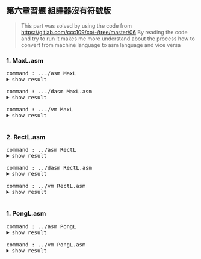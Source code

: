 ## 第六章習題 組譯器沒有符號版

> This part was solved by using the code from https://gitlab.com/ccc109/co/-/tree/master/06
> By reading the code and try to run it makes me more understand about the process how to convert from machine language to asm language and vice versa

### 1. MaxL.asm
<pre>
command : .../asm MaxL
<details><summary>show result</summary>
<p>
============= PASS1 ================
00:@0
01:D=M
02:@1
03:D=D-M
04:@10
05:D;JGT
06:@1
07:D=M
08:@12
09:0;JMP
10:@0
11:D=M
12:@2
13:M=D
14:@14
15:0;JMP
============= PASS2 ================
00: @0                   0000000000000000 0000
01: D=M                  1111110000010000 fc10
02: @1                   0000000000000001 0001
03: D=D-M                1111010011010000 f4d0
04: @10                  0000000000001010 000a
05: D;JGT                1110001100000001 e301
06: @1                   0000000000000001 0001
07: D=M                  1111110000010000 fc10
08: @12                  0000000000001100 000c
09: 0;JMP                1110101010000111 ea87
0A: @0                   0000000000000000 0000
0B: D=M                  1111110000010000 fc10
0C: @2                   0000000000000010 0002
0D: M=D                  1110001100001000 e308
0E: @14                  0000000000001110 000e
0F: 0;JMP                1110101010000111 ea87
</p>
</details>
command : .../dasm MaxL.asm
<details><summary>show result</summary>
<p>
@12079
@21536
@26984
@8307
@26982
@25964
@26912
@8307
@24944
@29810
@28448
@8294
@30583
@11895
@24942
@25710
@29746
@29797
@26994
@11891
@29295
@3431
@12042
@8239
@28257
@8292
@26740
@8293
@28514
@27503
@8736
@26708
@8293
@27717
@28005
@28261
@29556
@28448
@8294
@28483
@28781
@29813
@28265
@8295
@31059
@29811
@28005
@8819
@2573
@12079
@25120
@8313
@26958
@24947
@8302
@28257
@8292
@25427
@28520
@27491
@28261
@8236
@18765
@8276
@29264
@29541
@11891
@2573
@12079
@17952
@27753
@8293
@24942
@25965
@8250
@29296
@27247
@25445
@29556
@12335
@12086
@24941
@12152
@24909
@19576
@24878
@28019
@2573
@2573
@12079
@21280
@28025
@28514
@11628
@25964
@29555
@30240
@29285
@26995
@28271
@28448
@8294
@26740
@8293
@24909
@11896
@29537
@8301
@29296
@26479
@24946
@11885
@2573
@2573
@12352
@2573
@15684
@3405
@16394
@3377
@17418
@17469
@19757
@2573
@12608
@3376
@17418
@19003
@21575
@2573
@12608
@2573
@15684
@3405
@16394
@12849
@2573
@15152
@19786
@3408
@16394
@3376
@17418
@19773
@2573
@12864
@2573
@15693
@3396
@16394
@13361
@2573
@15152
@19786
@3408
</p>
</details>
command : .../vm MaxL
<details><summary>show result</summary>
<p>
PC=0000 I=2F2F A=2F2F D=0000 m[A]=0000=0000
PC=0001 I=5420 A=5420 D=0000 m[A]=0000=0000
PC=0002 I=6968 A=6968 D=0000 m[A]=0000=0000
PC=0003 I=2073 A=2073 D=0000 m[A]=0000=0000
PC=0004 I=6966 A=6966 D=0000 m[A]=0000=0000
PC=0005 I=656C A=656C D=0000 m[A]=0000=0000
PC=0006 I=6920 A=6920 D=0000 m[A]=0000=0000
PC=0007 I=2073 A=2073 D=0000 m[A]=0000=0000
PC=0008 I=6170 A=6170 D=0000 m[A]=0000=0000
PC=0009 I=7472 A=7472 D=0000 m[A]=0000=0000
PC=000A I=6F20 A=6F20 D=0000 m[A]=0000=0000
PC=000B I=2066 A=2066 D=0000 m[A]=0000=0000
PC=000C I=7777 A=7777 D=0000 m[A]=0000=0000
PC=000D I=2E77 A=2E77 D=0000 m[A]=0000=0000
PC=000E I=616E A=616E D=0000 m[A]=0000=0000
PC=000F I=646E A=646E D=0000 m[A]=0000=0000
PC=0010 I=7432 A=7432 D=0000 m[A]=0000=0000
PC=0011 I=7465 A=7465 D=0000 m[A]=0000=0000
PC=0012 I=6972 A=6972 D=0000 m[A]=0000=0000
PC=0013 I=2E73 A=2E73 D=0000 m[A]=0000=0000
PC=0014 I=726F A=726F D=0000 m[A]=0000=0000
PC=0015 I=0D67 A=0D67 D=0000 m[A]=0000=0000
PC=0016 I=2F0A A=2F0A D=0000 m[A]=0000=0000
PC=0017 I=202F A=202F D=0000 m[A]=0000=0000
PC=0018 I=6E61 A=6E61 D=0000 m[A]=0000=0000
PC=0019 I=2064 A=2064 D=0000 m[A]=0000=0000
PC=001A I=6874 A=6874 D=0000 m[A]=0000=0000
PC=001B I=2065 A=2065 D=0000 m[A]=0000=0000
PC=001C I=6F62 A=6F62 D=0000 m[A]=0000=0000
PC=001D I=6B6F A=6B6F D=0000 m[A]=0000=0000
PC=001E I=2220 A=2220 D=0000 m[A]=0000=0000
PC=001F I=6854 A=6854 D=0000 m[A]=0000=0000
PC=0020 I=2065 A=2065 D=0000 m[A]=0000=0000
PC=0021 I=6C45 A=6C45 D=0000 m[A]=0000=0000
PC=0022 I=6D65 A=6D65 D=0000 m[A]=0000=0000
PC=0023 I=6E65 A=6E65 D=0000 m[A]=0000=0000
PC=0024 I=7374 A=7374 D=0000 m[A]=0000=0000
PC=0025 I=6F20 A=6F20 D=0000 m[A]=0000=0000
PC=0026 I=2066 A=2066 D=0000 m[A]=0000=0000
PC=0027 I=6F43 A=6F43 D=0000 m[A]=0000=0000
PC=0028 I=706D A=706D D=0000 m[A]=0000=0000
PC=0029 I=7475 A=7475 D=0000 m[A]=0000=0000
PC=002A I=6E69 A=6E69 D=0000 m[A]=0000=0000
PC=002B I=2067 A=2067 D=0000 m[A]=0000=0000
PC=002C I=7953 A=7953 D=0000 m[A]=0000=0000
PC=002D I=7473 A=7473 D=0000 m[A]=0000=0000
PC=002E I=6D65 A=6D65 D=0000 m[A]=0000=0000
PC=002F I=2273 A=2273 D=0000 m[A]=0000=0000
PC=0030 I=0A0D A=0A0D D=0000 m[A]=0000=0000
PC=0031 I=2F2F A=2F2F D=0000 m[A]=0000=0000
PC=0032 I=6220 A=6220 D=0000 m[A]=0000=0000
PC=0033 I=2079 A=2079 D=0000 m[A]=0000=0000
PC=0034 I=694E A=694E D=0000 m[A]=0000=0000
PC=0035 I=6173 A=6173 D=0000 m[A]=0000=0000
PC=0036 I=206E A=206E D=0000 m[A]=0000=0000
PC=0037 I=6E61 A=6E61 D=0000 m[A]=0000=0000
PC=0038 I=2064 A=2064 D=0000 m[A]=0000=0000
PC=0039 I=6353 A=6353 D=0000 m[A]=0000=0000
PC=003A I=6F68 A=6F68 D=0000 m[A]=0000=0000
PC=003B I=6B63 A=6B63 D=0000 m[A]=0000=0000
PC=003C I=6E65 A=6E65 D=0000 m[A]=0000=0000
PC=003D I=202C A=202C D=0000 m[A]=0000=0000
PC=003E I=494D A=494D D=0000 m[A]=0000=0000
PC=003F I=2054 A=2054 D=0000 m[A]=0000=0000
PC=0040 I=7250 A=7250 D=0000 m[A]=0000=0000
PC=0041 I=7365 A=7365 D=0000 m[A]=0000=0000
PC=0042 I=2E73 A=2E73 D=0000 m[A]=0000=0000
PC=0043 I=0A0D A=0A0D D=0000 m[A]=0000=0000
PC=0044 I=2F2F A=2F2F D=0000 m[A]=0000=0000
PC=0045 I=4620 A=4620 D=0000 m[A]=0000=0000
PC=0046 I=6C69 A=6C69 D=0000 m[A]=0000=0000
PC=0047 I=2065 A=2065 D=0000 m[A]=0000=0000
PC=0048 I=616E A=616E D=0000 m[A]=0000=0000
PC=0049 I=656D A=656D D=0000 m[A]=0000=0000
PC=004A I=203A A=203A D=0000 m[A]=0000=0000
PC=004B I=7270 A=7270 D=0000 m[A]=0000=0000
PC=004C I=6A6F A=6A6F D=0000 m[A]=0000=0000
PC=004D I=6365 A=6365 D=0000 m[A]=0000=0000
PC=004E I=7374 A=7374 D=0000 m[A]=0000=0000
PC=004F I=302F A=302F D=0000 m[A]=0000=0000
PC=0050 I=2F36 A=2F36 D=0000 m[A]=0000=0000
PC=0051 I=616D A=616D D=0000 m[A]=0000=0000
PC=0052 I=2F78 A=2F78 D=0000 m[A]=0000=0000
PC=0053 I=614D A=614D D=0000 m[A]=0000=0000
PC=0054 I=4C78 A=4C78 D=0000 m[A]=0000=0000
PC=0055 I=612E A=612E D=0000 m[A]=0000=0000
PC=0056 I=6D73 A=6D73 D=0000 m[A]=0000=0000
PC=0057 I=0A0D A=0A0D D=0000 m[A]=0000=0000
PC=0058 I=0A0D A=0A0D D=0000 m[A]=0000=0000
PC=0059 I=2F2F A=2F2F D=0000 m[A]=0000=0000
PC=005A I=5320 A=5320 D=0000 m[A]=0000=0000
PC=005B I=6D79 A=6D79 D=0000 m[A]=0000=0000
PC=005C I=6F62 A=6F62 D=0000 m[A]=0000=0000
PC=005D I=2D6C A=2D6C D=0000 m[A]=0000=0000
PC=005E I=656C A=656C D=0000 m[A]=0000=0000
PC=005F I=7373 A=7373 D=0000 m[A]=0000=0000
PC=0060 I=7620 A=7620 D=0000 m[A]=0000=0000
PC=0061 I=7265 A=7265 D=0000 m[A]=0000=0000
PC=0062 I=6973 A=6973 D=0000 m[A]=0000=0000
PC=0063 I=6E6F A=6E6F D=0000 m[A]=0000=0000
PC=0064 I=6F20 A=6F20 D=0000 m[A]=0000=0000
PC=0065 I=2066 A=2066 D=0000 m[A]=0000=0000
PC=0066 I=6874 A=6874 D=0000 m[A]=0000=0000
PC=0067 I=2065 A=2065 D=0000 m[A]=0000=0000
PC=0068 I=614D A=614D D=0000 m[A]=0000=0000
PC=0069 I=2E78 A=2E78 D=0000 m[A]=0000=0000
PC=006A I=7361 A=7361 D=0000 m[A]=0000=0000
PC=006B I=206D A=206D D=0000 m[A]=0000=0000
PC=006C I=7270 A=7270 D=0000 m[A]=0000=0000
PC=006D I=676F A=676F D=0000 m[A]=0000=0000
PC=006E I=6172 A=6172 D=0000 m[A]=0000=0000
PC=006F I=2E6D A=2E6D D=0000 m[A]=0000=0000
PC=0070 I=0A0D A=0A0D D=0000 m[A]=0000=0000
PC=0071 I=0A0D A=0A0D D=0000 m[A]=0000=0000
PC=0072 I=3040 A=3040 D=0000 m[A]=0000=0000
PC=0073 I=0A0D A=0A0D D=0000 m[A]=0000=0000
PC=0074 I=3D44 A=3D44 D=0000 m[A]=0000=0000
PC=0075 I=0D4D A=0D4D D=0000 m[A]=0000=0000
PC=0076 I=400A A=400A D=0000 m[A]=0000=0000
PC=0077 I=0D31 A=0D31 D=0000 m[A]=0000=0000
PC=0078 I=440A A=440A D=0000 m[A]=0000=0000
PC=0079 I=443D A=443D D=0000 m[A]=0000=0000
PC=007A I=4D2D A=4D2D D=0000 m[A]=0000=0000
PC=007B I=0A0D A=0A0D D=0000 m[A]=0000=0000
PC=007C I=3140 A=3140 D=0000 m[A]=0000=0000
PC=007D I=0D30 A=0D30 D=0000 m[A]=0000=0000
PC=007E I=440A A=440A D=0000 m[A]=0000=0000
PC=007F I=4A3B A=4A3B D=0000 m[A]=0000=0000
PC=0080 I=5447 A=5447 D=0000 m[A]=0000=0000
PC=0081 I=0A0D A=0A0D D=0000 m[A]=0000=0000
PC=0082 I=3140 A=3140 D=0000 m[A]=0000=0000
PC=0083 I=0A0D A=0A0D D=0000 m[A]=0000=0000
PC=0084 I=3D44 A=3D44 D=0000 m[A]=0000=0000
PC=0085 I=0D4D A=0D4D D=0000 m[A]=0000=0000
PC=0086 I=400A A=400A D=0000 m[A]=0000=0000
PC=0087 I=3231 A=3231 D=0000 m[A]=0000=0000
PC=0088 I=0A0D A=0A0D D=0000 m[A]=0000=0000
PC=0089 I=3B30 A=3B30 D=0000 m[A]=0000=0000
PC=008A I=4D4A A=4D4A D=0000 m[A]=0000=0000
PC=008B I=0D50 A=0D50 D=0000 m[A]=0000=0000
PC=008C I=400A A=400A D=0000 m[A]=0000=0000
PC=008D I=0D30 A=0D30 D=0000 m[A]=0000=0000
PC=008E I=440A A=440A D=0000 m[A]=0000=0000
PC=008F I=4D3D A=4D3D D=0000 m[A]=0000=0000
PC=0090 I=0A0D A=0A0D D=0000 m[A]=0000=0000
PC=0091 I=3240 A=3240 D=0000 m[A]=0000=0000
PC=0092 I=0A0D A=0A0D D=0000 m[A]=0000=0000
PC=0093 I=3D4D A=3D4D D=0000 m[A]=0000=0000
PC=0094 I=0D44 A=0D44 D=0000 m[A]=0000=0000
PC=0095 I=400A A=400A D=0000 m[A]=0000=0000
PC=0096 I=3431 A=3431 D=0000 m[A]=0000=0000
PC=0097 I=0A0D A=0A0D D=0000 m[A]=0000=0000
PC=0098 I=3B30 A=3B30 D=0000 m[A]=0000=0000
PC=0099 I=4D4A A=4D4A D=0000 m[A]=0000=0000
PC=009A I=0D50 A=0D50 D=0000 m[A]=0000=0000
exit program !
</p>
</details>
</pre>
### 2. RectL.asm
<pre>
command : ../asm RectL
<details><summary>show result</summary>
<p>
PC=0000 I=2F2F A=2F2F D=0000 m[A]=0000=0000
PC=0001 I=5420 A=5420 D=0000 m[A]=0000=0000
PC=0002 I=6968 A=6968 D=0000 m[A]=0000=0000
PC=0003 I=2073 A=2073 D=0000 m[A]=0000=0000
PC=0004 I=6966 A=6966 D=0000 m[A]=0000=0000
PC=0005 I=656C A=656C D=0000 m[A]=0000=0000
PC=0006 I=6920 A=6920 D=0000 m[A]=0000=0000
PC=0007 I=2073 A=2073 D=0000 m[A]=0000=0000
PC=0008 I=6170 A=6170 D=0000 m[A]=0000=0000
PC=0009 I=7472 A=7472 D=0000 m[A]=0000=0000
PC=000A I=6F20 A=6F20 D=0000 m[A]=0000=0000
PC=000B I=2066 A=2066 D=0000 m[A]=0000=0000
PC=000C I=7777 A=7777 D=0000 m[A]=0000=0000
PC=000D I=2E77 A=2E77 D=0000 m[A]=0000=0000
PC=000E I=616E A=616E D=0000 m[A]=0000=0000
PC=000F I=646E A=646E D=0000 m[A]=0000=0000
PC=0010 I=7432 A=7432 D=0000 m[A]=0000=0000
PC=0011 I=7465 A=7465 D=0000 m[A]=0000=0000
PC=0012 I=6972 A=6972 D=0000 m[A]=0000=0000
PC=0013 I=2E73 A=2E73 D=0000 m[A]=0000=0000
PC=0014 I=726F A=726F D=0000 m[A]=0000=0000
PC=0015 I=0D67 A=0D67 D=0000 m[A]=0000=0000
PC=0016 I=2F0A A=2F0A D=0000 m[A]=0000=0000
PC=0017 I=202F A=202F D=0000 m[A]=0000=0000
PC=0018 I=6E61 A=6E61 D=0000 m[A]=0000=0000
PC=0019 I=2064 A=2064 D=0000 m[A]=0000=0000
PC=001A I=6874 A=6874 D=0000 m[A]=0000=0000
PC=001B I=2065 A=2065 D=0000 m[A]=0000=0000
PC=001C I=6F62 A=6F62 D=0000 m[A]=0000=0000
PC=001D I=6B6F A=6B6F D=0000 m[A]=0000=0000
PC=001E I=2220 A=2220 D=0000 m[A]=0000=0000
PC=001F I=6854 A=6854 D=0000 m[A]=0000=0000
PC=0020 I=2065 A=2065 D=0000 m[A]=0000=0000
PC=0021 I=6C45 A=6C45 D=0000 m[A]=0000=0000
PC=0022 I=6D65 A=6D65 D=0000 m[A]=0000=0000
PC=0023 I=6E65 A=6E65 D=0000 m[A]=0000=0000
PC=0024 I=7374 A=7374 D=0000 m[A]=0000=0000
PC=0025 I=6F20 A=6F20 D=0000 m[A]=0000=0000
PC=0026 I=2066 A=2066 D=0000 m[A]=0000=0000
PC=0027 I=6F43 A=6F43 D=0000 m[A]=0000=0000
PC=0028 I=706D A=706D D=0000 m[A]=0000=0000
PC=0029 I=7475 A=7475 D=0000 m[A]=0000=0000
PC=002A I=6E69 A=6E69 D=0000 m[A]=0000=0000
PC=002B I=2067 A=2067 D=0000 m[A]=0000=0000
PC=002C I=7953 A=7953 D=0000 m[A]=0000=0000
PC=002D I=7473 A=7473 D=0000 m[A]=0000=0000
PC=002E I=6D65 A=6D65 D=0000 m[A]=0000=0000
PC=002F I=2273 A=2273 D=0000 m[A]=0000=0000
PC=0030 I=0A0D A=0A0D D=0000 m[A]=0000=0000
PC=0031 I=2F2F A=2F2F D=0000 m[A]=0000=0000
PC=0032 I=6220 A=6220 D=0000 m[A]=0000=0000
PC=0033 I=2079 A=2079 D=0000 m[A]=0000=0000
PC=0034 I=694E A=694E D=0000 m[A]=0000=0000
PC=0035 I=6173 A=6173 D=0000 m[A]=0000=0000
PC=0036 I=206E A=206E D=0000 m[A]=0000=0000
PC=0037 I=6E61 A=6E61 D=0000 m[A]=0000=0000
PC=0038 I=2064 A=2064 D=0000 m[A]=0000=0000
PC=0039 I=6353 A=6353 D=0000 m[A]=0000=0000
PC=003A I=6F68 A=6F68 D=0000 m[A]=0000=0000
PC=003B I=6B63 A=6B63 D=0000 m[A]=0000=0000
PC=003C I=6E65 A=6E65 D=0000 m[A]=0000=0000
PC=003D I=202C A=202C D=0000 m[A]=0000=0000
PC=003E I=494D A=494D D=0000 m[A]=0000=0000
PC=003F I=2054 A=2054 D=0000 m[A]=0000=0000
PC=0040 I=7250 A=7250 D=0000 m[A]=0000=0000
PC=0041 I=7365 A=7365 D=0000 m[A]=0000=0000
PC=0042 I=2E73 A=2E73 D=0000 m[A]=0000=0000
PC=0043 I=0A0D A=0A0D D=0000 m[A]=0000=0000
PC=0044 I=2F2F A=2F2F D=0000 m[A]=0000=0000
PC=0045 I=4620 A=4620 D=0000 m[A]=0000=0000
PC=0046 I=6C69 A=6C69 D=0000 m[A]=0000=0000
PC=0047 I=2065 A=2065 D=0000 m[A]=0000=0000
PC=0048 I=616E A=616E D=0000 m[A]=0000=0000
PC=0049 I=656D A=656D D=0000 m[A]=0000=0000
PC=004A I=203A A=203A D=0000 m[A]=0000=0000
PC=004B I=7270 A=7270 D=0000 m[A]=0000=0000
PC=004C I=6A6F A=6A6F D=0000 m[A]=0000=0000
PC=004D I=6365 A=6365 D=0000 m[A]=0000=0000
PC=004E I=7374 A=7374 D=0000 m[A]=0000=0000
PC=004F I=302F A=302F D=0000 m[A]=0000=0000
PC=0050 I=2F36 A=2F36 D=0000 m[A]=0000=0000
PC=0051 I=6572 A=6572 D=0000 m[A]=0000=0000
PC=0052 I=7463 A=7463 D=0000 m[A]=0000=0000
PC=0053 I=522F A=522F D=0000 m[A]=0000=0000
PC=0054 I=6365 A=6365 D=0000 m[A]=0000=0000
PC=0055 I=4C74 A=4C74 D=0000 m[A]=0000=0000
PC=0056 I=612E A=612E D=0000 m[A]=0000=0000
PC=0057 I=6D73 A=6D73 D=0000 m[A]=0000=0000
PC=0058 I=0A0D A=0A0D D=0000 m[A]=0000=0000
PC=0059 I=0A0D A=0A0D D=0000 m[A]=0000=0000
PC=005A I=2F2F A=2F2F D=0000 m[A]=0000=0000
PC=005B I=5320 A=5320 D=0000 m[A]=0000=0000
PC=005C I=6D79 A=6D79 D=0000 m[A]=0000=0000
PC=005D I=6F62 A=6F62 D=0000 m[A]=0000=0000
PC=005E I=2D6C A=2D6C D=0000 m[A]=0000=0000
PC=005F I=656C A=656C D=0000 m[A]=0000=0000
PC=0060 I=7373 A=7373 D=0000 m[A]=0000=0000
PC=0061 I=7620 A=7620 D=0000 m[A]=0000=0000
PC=0062 I=7265 A=7265 D=0000 m[A]=0000=0000
PC=0063 I=6973 A=6973 D=0000 m[A]=0000=0000
PC=0064 I=6E6F A=6E6F D=0000 m[A]=0000=0000
PC=0065 I=6F20 A=6F20 D=0000 m[A]=0000=0000
PC=0066 I=2066 A=2066 D=0000 m[A]=0000=0000
PC=0067 I=6874 A=6874 D=0000 m[A]=0000=0000
PC=0068 I=2065 A=2065 D=0000 m[A]=0000=0000
PC=0069 I=6552 A=6552 D=0000 m[A]=0000=0000
PC=006A I=7463 A=7463 D=0000 m[A]=0000=0000
PC=006B I=612E A=612E D=0000 m[A]=0000=0000
PC=006C I=6D73 A=6D73 D=0000 m[A]=0000=0000
PC=006D I=7020 A=7020 D=0000 m[A]=0000=0000
PC=006E I=6F72 A=6F72 D=0000 m[A]=0000=0000
PC=006F I=7267 A=7267 D=0000 m[A]=0000=0000
PC=0070 I=6D61 A=6D61 D=0000 m[A]=0000=0000
PC=0071 I=0D2E A=0D2E D=0000 m[A]=0000=0000
PC=0072 I=0D0A A=0D0A D=0000 m[A]=0000=0000
PC=0073 I=400A A=400A D=0000 m[A]=0000=0000
PC=0074 I=0D30 A=0D30 D=0000 m[A]=0000=0000
PC=0075 I=440A A=440A D=0000 m[A]=0000=0000
PC=0076 I=4D3D A=4D3D D=0000 m[A]=0000=0000
PC=0077 I=0A0D A=0A0D D=0000 m[A]=0000=0000
PC=0078 I=3240 A=3240 D=0000 m[A]=0000=0000
PC=0079 I=0D33 A=0D33 D=0000 m[A]=0000=0000
PC=007A I=440A A=440A D=0000 m[A]=0000=0000
PC=007B I=4A3B A=4A3B D=0000 m[A]=0000=0000
PC=007C I=454C A=454C D=0000 m[A]=0000=0000
PC=007D I=0A0D A=0A0D D=0000 m[A]=0000=0000
PC=007E I=3140 A=3140 D=0000 m[A]=0000=0000
PC=007F I=0D36 A=0D36 D=0000 m[A]=0000=0000
PC=0080 I=4D0A A=4D0A D=0000 m[A]=0000=0000
PC=0081 I=443D A=443D D=0000 m[A]=0000=0000
PC=0082 I=0A0D A=0A0D D=0000 m[A]=0000=0000
PC=0083 I=3140 A=3140 D=0000 m[A]=0000=0000
PC=0084 I=3336 A=3336 D=0000 m[A]=0000=0000
PC=0085 I=3438 A=3438 D=0000 m[A]=0000=0000
PC=0086 I=0A0D A=0A0D D=0000 m[A]=0000=0000
PC=0087 I=3D44 A=3D44 D=0000 m[A]=0000=0000
PC=0088 I=0D41 A=0D41 D=0000 m[A]=0000=0000
PC=0089 I=400A A=400A D=0000 m[A]=0000=0000
PC=008A I=3731 A=3731 D=0000 m[A]=0000=0000
PC=008B I=0A0D A=0A0D D=0000 m[A]=0000=0000
PC=008C I=3D4D A=3D4D D=0000 m[A]=0000=0000
PC=008D I=0D44 A=0D44 D=0000 m[A]=0000=0000
PC=008E I=400A A=400A D=0000 m[A]=0000=0000
PC=008F I=3731 A=3731 D=0000 m[A]=0000=0000
PC=0090 I=0A0D A=0A0D D=0000 m[A]=0000=0000
PC=0091 I=3D41 A=3D41 D=0000 m[A]=0000=0000
PC=0092 I=0D4D A=0D4D D=0000 m[A]=0000=0000
PC=0093 I=4D0A A=4D0A D=0000 m[A]=0000=0000
PC=0094 I=2D3D A=2D3D D=0000 m[A]=0000=0000
PC=0095 I=0D31 A=0D31 D=0000 m[A]=0000=0000
PC=0096 I=400A A=400A D=0000 m[A]=0000=0000
PC=0097 I=3731 A=3731 D=0000 m[A]=0000=0000
PC=0098 I=0A0D A=0A0D D=0000 m[A]=0000=0000
PC=0099 I=3D44 A=3D44 D=0000 m[A]=0000=0000
PC=009A I=0D4D A=0D4D D=0000 m[A]=0000=0000
PC=009B I=400A A=400A D=0000 m[A]=0000=0000
PC=009C I=3233 A=3233 D=0000 m[A]=0000=0000
PC=009D I=0A0D A=0A0D D=0000 m[A]=0000=0000
PC=009E I=3D44 A=3D44 D=0000 m[A]=0000=0000
PC=009F I=2B44 A=2B44 D=0000 m[A]=0000=0000
PC=00A0 I=0D41 A=0D41 D=0000 m[A]=0000=0000
PC=00A1 I=400A A=400A D=0000 m[A]=0000=0000
PC=00A2 I=3731 A=3731 D=0000 m[A]=0000=0000
PC=00A3 I=0A0D A=0A0D D=0000 m[A]=0000=0000
PC=00A4 I=3D4D A=3D4D D=0000 m[A]=0000=0000
PC=00A5 I=0D44 A=0D44 D=0000 m[A]=0000=0000
PC=00A6 I=400A A=400A D=0000 m[A]=0000=0000
PC=00A7 I=3631 A=3631 D=0000 m[A]=0000=0000
PC=00A8 I=0A0D A=0A0D D=0000 m[A]=0000=0000
PC=00A9 I=444D A=444D D=0000 m[A]=0000=0000
PC=00AA I=4D3D A=4D3D D=0000 m[A]=0000=0000
PC=00AB I=312D A=312D D=0000 m[A]=0000=0000
PC=00AC I=0A0D A=0A0D D=0000 m[A]=0000=0000
PC=00AD I=3140 A=3140 D=0000 m[A]=0000=0000
PC=00AE I=0D30 A=0D30 D=0000 m[A]=0000=0000
PC=00AF I=440A A=440A D=0000 m[A]=0000=0000
PC=00B0 I=4A3B A=4A3B D=0000 m[A]=0000=0000
PC=00B1 I=5447 A=5447 D=0000 m[A]=0000=0000
PC=00B2 I=0A0D A=0A0D D=0000 m[A]=0000=0000
PC=00B3 I=3240 A=3240 D=0000 m[A]=0000=0000
PC=00B4 I=0D33 A=0D33 D=0000 m[A]=0000=0000
PC=00B5 I=300A A=300A D=0000 m[A]=0000=0000
PC=00B6 I=4A3B A=4A3B D=0000 m[A]=0000=0000
PC=00B7 I=504D A=504D D=0000 m[A]=0000=0000
PC=00B8 I=0A0D A=0A0D D=0000 m[A]=0000=0000
exit program !
</p>
</details>
command : ../dasm RectL.asm
<details><summary>show result</summary>
<p>
@12079
@21536
@26984
@8307
@26982
@25964
@26912
@8307
@24944
@29810
@28448
@8294
@30583
@11895
@24942
@25710
@29746
@29797
@26994
@11891
@29295
@3431
@12042
@8239
@28257
@8292
@26740
@8293
@28514
@27503
@8736
@26708
@8293
@27717
@28005
@28261
@29556
@28448
@8294
@28483
@28781
@29813
@28265
@8295
@31059
@29811
@28005
@8819
@2573
@12079
@25120
@8313
@26958
@24947
@8302
@28257
@8292
@25427
@28520
@27491
@28261
@8236
@18765
@8276
@29264
@29541
@11891
@2573
@12079
@17952
@27753
@8293
@24942
@25965
@8250
@29296
@27247
@25445
@29556
@12335
@12086
@25970
@29795
@21039
@25445
@19572
@24878
@28019
@2573
@2573
@12079
@21280
@28025
@28514
@11628
@25964
@29555
@30240
@29285
@26995
@28271
@28448
@8294
@26740
@8293
@25938
@29795
@24878
@28019
@28704
@28530
@29287
@28001
@3374
@3338
@16394
@3376
@17418
@19773
@2573
@12864
@3379
@17418
@19003
@17740
@2573
@12608
@3382
@19722
@17469
@2573
@12608
@13110
@13368
@2573
@15684
@3393
@16394
@14129
@2573
@15693
@3396
@16394
@14129
@2573
@15681
@3405
@19722
@11581
@3377
@16394
@14129
@2573
@15684
@3405
@16394
@12851
@2573
@15684
@11076
@3393
@16394
@14129
@2573
@15693
@3396
@16394
@13873
@2573
@17485
@19773
@12589
@2573
@12608
@3376
@17418
@19003
@21575
@2573
@12864
@3379
@12298
@19003
@20557
@2573
</p>
</details>
command : ../vm RectL.asm
<details><summary>show result</summary>
<p>
============= PASS1 ================
00:@0
01:D=M
02:@23
03:D;JLE
04:@16
05:M=D
06:@16384
07:D=A
08:@17
09:M=D
10:@17
11:A=M
12:M=-1
13:@17
14:D=M
15:@32
16:D=D+A
17:@17
18:M=D
19:@16
20:MD=M-1
21:@10
22:D;JGT
23:@23
24:0;JMP
============= PASS2 ================
00: @0                   0000000000000000 0000
01: D=M                  1111110000010000 fc10
02: @23                  0000000000010111 0017
03: D;JLE                1110001100000110 e306
04: @16                  0000000000010000 0010
05: M=D                  1110001100001000 e308
06: @16384               0100000000000000 4000
07: D=A                  1110110000010000 ec10
08: @17                  0000000000010001 0011
09: M=D                  1110001100001000 e308
0A: @17                  0000000000010001 0011
0B: A=M                  1111110000100000 fc20
0C: M=-1                 1110111010001000 ee88
0D: @17                  0000000000010001 0011
0E: D=M                  1111110000010000 fc10
0F: @32                  0000000000100000 0020
10: D=D+A                1110000010010000 e090
11: @17                  0000000000010001 0011
12: M=D                  1110001100001000 e308
13: @16                  0000000000010000 0010
14: MD=M-1               1111110010011000 fc98
15: @10                  0000000000001010 000a
16: D;JGT                1110001100000001 e301
17: @23                  0000000000010111 0017
18: 0;JMP                1110101010000111 ea87
</p>
</details>
</pre>

### 1. PongL.asm
<pre>
command : ../asm PongL
<details><summary>show result</summary>
<p>
PC=0000 I=2F2F A=2F2F D=0000 m[A]=0000=0000
PC=0001 I=5420 A=5420 D=0000 m[A]=0000=0000
PC=0002 I=6968 A=6968 D=0000 m[A]=0000=0000
PC=0003 I=2073 A=2073 D=0000 m[A]=0000=0000
PC=0004 I=6966 A=6966 D=0000 m[A]=0000=0000
PC=0005 I=656C A=656C D=0000 m[A]=0000=0000
PC=0006 I=6920 A=6920 D=0000 m[A]=0000=0000
PC=0007 I=2073 A=2073 D=0000 m[A]=0000=0000
PC=0008 I=6170 A=6170 D=0000 m[A]=0000=0000
PC=0009 I=7472 A=7472 D=0000 m[A]=0000=0000
PC=000A I=6F20 A=6F20 D=0000 m[A]=0000=0000
PC=000B I=2066 A=2066 D=0000 m[A]=0000=0000
PC=000C I=7777 A=7777 D=0000 m[A]=0000=0000
PC=000D I=2E77 A=2E77 D=0000 m[A]=0000=0000
PC=000E I=616E A=616E D=0000 m[A]=0000=0000
PC=000F I=646E A=646E D=0000 m[A]=0000=0000
PC=0010 I=7432 A=7432 D=0000 m[A]=0000=0000
PC=0011 I=7465 A=7465 D=0000 m[A]=0000=0000
PC=0012 I=6972 A=6972 D=0000 m[A]=0000=0000
PC=0013 I=2E73 A=2E73 D=0000 m[A]=0000=0000
PC=0014 I=726F A=726F D=0000 m[A]=0000=0000
PC=0015 I=0D67 A=0D67 D=0000 m[A]=0000=0000
PC=0016 I=2F0A A=2F0A D=0000 m[A]=0000=0000
PC=0017 I=202F A=202F D=0000 m[A]=0000=0000
PC=0018 I=6E61 A=6E61 D=0000 m[A]=0000=0000
PC=0019 I=2064 A=2064 D=0000 m[A]=0000=0000
PC=001A I=6874 A=6874 D=0000 m[A]=0000=0000
PC=001B I=2065 A=2065 D=0000 m[A]=0000=0000
PC=001C I=6F62 A=6F62 D=0000 m[A]=0000=0000
PC=001D I=6B6F A=6B6F D=0000 m[A]=0000=0000
PC=001E I=2220 A=2220 D=0000 m[A]=0000=0000
PC=001F I=6854 A=6854 D=0000 m[A]=0000=0000
PC=0020 I=2065 A=2065 D=0000 m[A]=0000=0000
PC=0021 I=6C45 A=6C45 D=0000 m[A]=0000=0000
PC=0022 I=6D65 A=6D65 D=0000 m[A]=0000=0000
PC=0023 I=6E65 A=6E65 D=0000 m[A]=0000=0000
PC=0024 I=7374 A=7374 D=0000 m[A]=0000=0000
PC=0025 I=6F20 A=6F20 D=0000 m[A]=0000=0000
PC=0026 I=2066 A=2066 D=0000 m[A]=0000=0000
PC=0027 I=6F43 A=6F43 D=0000 m[A]=0000=0000
PC=0028 I=706D A=706D D=0000 m[A]=0000=0000
PC=0029 I=7475 A=7475 D=0000 m[A]=0000=0000
PC=002A I=6E69 A=6E69 D=0000 m[A]=0000=0000
PC=002B I=2067 A=2067 D=0000 m[A]=0000=0000
PC=002C I=7953 A=7953 D=0000 m[A]=0000=0000
PC=002D I=7473 A=7473 D=0000 m[A]=0000=0000
PC=002E I=6D65 A=6D65 D=0000 m[A]=0000=0000
PC=002F I=2273 A=2273 D=0000 m[A]=0000=0000
PC=0030 I=0A0D A=0A0D D=0000 m[A]=0000=0000
PC=0031 I=2F2F A=2F2F D=0000 m[A]=0000=0000
PC=0032 I=6220 A=6220 D=0000 m[A]=0000=0000
PC=0033 I=2079 A=2079 D=0000 m[A]=0000=0000
PC=0034 I=694E A=694E D=0000 m[A]=0000=0000
PC=0035 I=6173 A=6173 D=0000 m[A]=0000=0000
PC=0036 I=206E A=206E D=0000 m[A]=0000=0000
PC=0037 I=6E61 A=6E61 D=0000 m[A]=0000=0000
PC=0038 I=2064 A=2064 D=0000 m[A]=0000=0000
PC=0039 I=6353 A=6353 D=0000 m[A]=0000=0000
PC=003A I=6F68 A=6F68 D=0000 m[A]=0000=0000
PC=003B I=6B63 A=6B63 D=0000 m[A]=0000=0000
PC=003C I=6E65 A=6E65 D=0000 m[A]=0000=0000
PC=003D I=202C A=202C D=0000 m[A]=0000=0000
PC=003E I=494D A=494D D=0000 m[A]=0000=0000
PC=003F I=2054 A=2054 D=0000 m[A]=0000=0000
PC=0040 I=7250 A=7250 D=0000 m[A]=0000=0000
PC=0041 I=7365 A=7365 D=0000 m[A]=0000=0000
PC=0042 I=2E73 A=2E73 D=0000 m[A]=0000=0000
PC=0043 I=0A0D A=0A0D D=0000 m[A]=0000=0000
PC=0044 I=2F2F A=2F2F D=0000 m[A]=0000=0000
PC=0045 I=4620 A=4620 D=0000 m[A]=0000=0000
PC=0046 I=6C69 A=6C69 D=0000 m[A]=0000=0000
PC=0047 I=2065 A=2065 D=0000 m[A]=0000=0000
PC=0048 I=616E A=616E D=0000 m[A]=0000=0000
PC=0049 I=656D A=656D D=0000 m[A]=0000=0000
PC=004A I=203A A=203A D=0000 m[A]=0000=0000
PC=004B I=7270 A=7270 D=0000 m[A]=0000=0000
PC=004C I=6A6F A=6A6F D=0000 m[A]=0000=0000
PC=004D I=6365 A=6365 D=0000 m[A]=0000=0000
PC=004E I=7374 A=7374 D=0000 m[A]=0000=0000
PC=004F I=302F A=302F D=0000 m[A]=0000=0000
PC=0050 I=2F36 A=2F36 D=0000 m[A]=0000=0000
PC=0051 I=6F70 A=6F70 D=0000 m[A]=0000=0000
PC=0052 I=676E A=676E D=0000 m[A]=0000=0000
PC=0053 I=502F A=502F D=0000 m[A]=0000=0000
PC=0054 I=6E6F A=6E6F D=0000 m[A]=0000=0000
PC=0055 I=4C67 A=4C67 D=0000 m[A]=0000=0000
PC=0056 I=612E A=612E D=0000 m[A]=0000=0000
PC=0057 I=6D73 A=6D73 D=0000 m[A]=0000=0000
PC=0058 I=0A0D A=0A0D D=0000 m[A]=0000=0000
PC=0059 I=0A0D A=0A0D D=0000 m[A]=0000=0000
PC=005A I=2F2F A=2F2F D=0000 m[A]=0000=0000
PC=005B I=5320 A=5320 D=0000 m[A]=0000=0000
PC=005C I=6D79 A=6D79 D=0000 m[A]=0000=0000
PC=005D I=6F62 A=6F62 D=0000 m[A]=0000=0000
PC=005E I=2D6C A=2D6C D=0000 m[A]=0000=0000
PC=005F I=656C A=656C D=0000 m[A]=0000=0000
PC=0060 I=7373 A=7373 D=0000 m[A]=0000=0000
PC=0061 I=7620 A=7620 D=0000 m[A]=0000=0000
PC=0062 I=7265 A=7265 D=0000 m[A]=0000=0000
PC=0063 I=6973 A=6973 D=0000 m[A]=0000=0000
...
</p>
</details>
command : ../vm PongL.asm
<details><summary>show result</summary>
<p>
============= PASS1 ================
00:@256
01:D=A
02:@0
03:M=D
04:@133
05:0;JMP
06:@15
07:M=D
08:@0
09:AM=M-1
10:D=M
11:A=A-1
12:D=M-D
13:M=0
14:@19
15:D;JNE
16:@0
17:A=M-1
18:M=-1
19:@15
20:A=M
21:0;JMP
22:@15
23:M=D
24:@0
25:AM=M-1
26:D=M
27:A=A-1
28:D=M-D
29:M=0
30:@35
31:D;JLE
32:@0
33:A=M-1
34:M=-1
35:@15
36:A=M
37:0;JMP
38:@15
39:M=D
40:@0
41:AM=M-1
42:D=M
43:A=A-1
44:D=M-D
45:M=0
46:@51
47:D;JGE
48:@0
49:A=M-1
50:M=-1
51:@15
52:A=M
53:0;JMP
54:@5
55:D=A
56:@1
57:A=M-D
58:D=M
59:@13
60:M=D
61:@0
62:AM=M-1
63:D=M
64:@2
65:A=M
66:M=D
67:D=A
68:@0
69:M=D+1
70:@1
71:D=M
72:@14
73:AM=D-1
74:D=M
75:@4
76:M=D
77:@14
78:AM=M-1
79:D=M
80:@3
81:M=D
82:@14
83:AM=M-1
84:D=M
85:@2
86:M=D
87:@14
88:AM=M-1
89:D=M
90:@1
91:M=D
92:@13
93:A=M
94:0;JMP
95:@0
96:A=M
97:M=D
98:@1
99:D=M
100:@0
...
============= PASS2 ================
00: @256                 0000000100000000 0100
01: D=A                  1110110000010000 ec10
02: @0                   0000000000000000 0000
03: M=D                  1110001100001000 e308
04: @133                 0000000010000101 0085
05: 0;JMP                1110101010000111 ea87
06: @15                  0000000000001111 000f
07: M=D                  1110001100001000 e308
08: @0                   0000000000000000 0000
09: AM=M-1               1111110010101000 fca8
0A: D=M                  1111110000010000 fc10
0B: A=A-1                1110110010100000 eca0
0C: D=M-D                1111000111010000 f1d0
0D: M=0                  1110101010001000 ea88
0E: @19                  0000000000010011 0013
0F: D;JNE                1110001100000101 e305
10: @0                   0000000000000000 0000
11: A=M-1                1111110010100000 fca0
12: M=-1                 1110111010001000 ee88
13: @15                  0000000000001111 000f
14: A=M                  1111110000100000 fc20
15: 0;JMP                1110101010000111 ea87
16: @15                  0000000000001111 000f
17: M=D                  1110001100001000 e308
18: @0                   0000000000000000 0000
19: AM=M-1               1111110010101000 fca8
1A: D=M                  1111110000010000 fc10
1B: A=A-1                1110110010100000 eca0
1C: D=M-D                1111000111010000 f1d0
1D: M=0                  1110101010001000 ea88
1E: @35                  0000000000100011 0023
1F: D;JLE                1110001100000110 e306
20: @0                   0000000000000000 0000
21: A=M-1                1111110010100000 fca0
22: M=-1                 1110111010001000 ee88
23: @15                  0000000000001111 000f
24: A=M                  1111110000100000 fc20
25: 0;JMP                1110101010000111 ea87
26: @15                  0000000000001111 000f
27: M=D                  1110001100001000 e308
28: @0                   0000000000000000 0000
29: AM=M-1               1111110010101000 fca8
2A: D=M                  1111110000010000 fc10
2B: A=A-1                1110110010100000 eca0
2C: D=M-D                1111000111010000 f1d0
2D: M=0                  1110101010001000 ea88
2E: @51                  0000000000110011 0033
2F: D;JGE                1110001100000011 e303
30: @0                   0000000000000000 0000
31: A=M-1                1111110010100000 fca0
32: M=-1                 1110111010001000 ee88
33: @15                  0000000000001111 000f
34: A=M                  1111110000100000 fc20
35: 0;JMP                1110101010000111 ea87
36: @5                   0000000000000101 0005
37: D=A                  1110110000010000 ec10
38: @1                   0000000000000001 0001
39: A=M-D                1111000111100000 f1e0
3A: D=M                  1111110000010000 fc10
3B: @13                  0000000000001101 000d
3C: M=D                  1110001100001000 e308
3D: @0                   0000000000000000 0000
3E: AM=M-1               1111110010101000 fca8
3F: D=M                  1111110000010000 fc10
40: @2                   0000000000000010 0002
41: A=M                  1111110000100000 fc20
42: M=D                  1110001100001000 e308
43: D=A                  1110110000010000 ec10
44: @0                   0000000000000000 0000
45: M=D+1                1110011111001000 e7c8
46: @1                   0000000000000001 0001
47: D=M                  1111110000010000 fc10
48: @14                  0000000000001110 000e
49: AM=D-1               1110001110101000 e3a8
4A: D=M                  1111110000010000 fc10
4B: @4                   0000000000000100 0004
4C: M=D                  1110001100001000 e308
4D: @14                  0000000000001110 000e
4E: AM=M-1               1111110010101000 fca8
4F: D=M                  1111110000010000 fc10
50: @3                   0000000000000011 0003
51: M=D                  1110001100001000 e308
52: @14                  0000000000001110 000e
53: AM=M-1               1111110010101000 fca8
54: D=M                  1111110000010000 fc10
55: @2                   0000000000000010 0002
56: M=D                  1110001100001000 e308
57: @14                  0000000000001110 000e
58: AM=M-1               1111110010101000 fca8
59: D=M                  1111110000010000 fc10
5A: @1                   0000000000000001 0001
5B: M=D                  1110001100001000 e308
5C: @13                  0000000000001101 000d
5D: A=M                  1111110000100000 fc20
5E: 0;JMP                1110101010000111 ea87
5F: @0                   0000000000000000 0000
60: A=M                  1111110000100000 fc20
61: M=D                  1110001100001000 e308
62: @1                   0000000000000001 0001
63: D=M                  1111110000010000 fc10
64: @0                   0000000000000000 0000
65: AM=M+1               1111110111101000 fde8
66: M=D                  1110001100001000 e308
67: @2                   0000000000000010 0002
68: D=M                  1111110000010000 fc10
69: @0                   0000000000000000 0000
6A: AM=M+1               1111110111101000 fde8
6B: M=D                  1110001100001000 e308
6C: @3                   0000000000000011 0003
6D: D=M                  1111110000010000 fc10
6E: @0                   0000000000000000 0000
6F: AM=M+1               1111110111101000 fde8
70: M=D                  1110001100001000 e308
71: @4                   0000000000000100 0004
72: D=M                  1111110000010000 fc10
73: @0                   0000000000000000 0000
74: AM=M+1               1111110111101000 fde8
75: M=D                  1110001100001000 e308
76: @4                   0000000000000100 0004
77: D=A                  1110110000010000 ec10
78: @13                  0000000000001101 000d
79: D=D+M                1111000010010000 f090
7A: @0                   0000000000000000 0000
7B: D=M-D                1111000111010000 f1d0
7C: @2                   0000000000000010 0002
7D: M=D                  1110001100001000 e308
7E: @0                   0000000000000000 0000
7F: MD=M+1               1111110111011000 fdd8
80: @1                   0000000000000001 0001
81: M=D                  1110001100001000 e308
82: @14                  0000000000001110 000e
83: A=M                  1111110000100000 fc20
84: 0;JMP                1110101010000111 ea87
85: @0                   0000000000000000 0000
86: D=A                  1110110000010000 ec10
87: @13                  0000000000001101 000d
88: M=D                  1110001100001000 e308
89: @27058               0110100110110010 69b2
8A: D=A                  1110110000010000 ec10
8B: @14                  0000000000001110 000e
8C: M=D                  1110001100001000 e308
8D: @145                 0000000010010001 0091
8E: D=A                  1110110000010000 ec10
8F: @95                  0000000001011111 005f
90: 0;JMP                1110101010000111 ea87
91: @15                  0000000000001111 000f
92: D=A                  1110110000010000 ec10
93: @0                   0000000000000000 0000
94: AM=M+1               1111110111101000 fde8
95: A=A-1                1110110010100000 eca0
96: M=D                  1110001100001000 e308
97: @1                   0000000000000001 0001
98: D=A                  1110110000010000 ec10
99: @13                  0000000000001101 000d
9A: M=D                  1110001100001000 e308
9B: @8643                0010000111000011 21c3
9C: D=A                  1110110000010000 ec10
9D: @14                  0000000000001110 000e
9E: M=D                  1110001100001000 e308
9F: @163                 0000000010100011 00a3
A0: D=A                  1110110000010000 ec10
A1: @95                  0000000001011111 005f
A2: 0;JMP                1110101010000111 ea87
A3: @0                   0000000000000000 0000
A4: AM=M-1               1111110010101000 fca8
A5: D=M                  1111110000010000 fc10
A6: @3                   0000000000000011 0003
A7: M=D                  1110001100001000 e308
A8: @2                   0000000000000010 0002
A9: A=M                  1111110000100000 fc20
AA: D=M                  1111110000010000 fc10
AB: @0                   0000000000000000 0000
AC: AM=M+1               1111110111101000 fde8
AD: A=A-1                1110110010100000 eca0
AE: M=D                  1110001100001000 e308
AF: @0                   0000000000000000 0000
B0: AM=M-1               1111110010101000 fca8
B1: D=M                  1111110000010000 fc10
B2: @3                   0000000000000011 0003
B3: A=M                  1111110000100000 fc20
B4: M=D                  1110001100001000 e308
B5: @2                   0000000000000010 0002
B6: A=M+1                1111110111100000 fde0
B7: D=M                  1111110000010000 fc10
B8: @0                   0000000000000000 0000
B9: AM=M+1               1111110111101000 fde8
BA: A=A-1                1110110010100000 eca0
BB: M=D                  1110001100001000 e308
BC: @0                   0000000000000000 0000
BD: AM=M-1               1111110010101000 fca8
BE: D=M                  1111110000010000 fc10
BF: @3                   0000000000000011 0003
C0: A=M+1                1111110111100000 fde0
C1: M=D                  1110001100001000 e308
C2: @2                   0000000000000010 0002
C3: A=M+1                1111110111100000 fde0
C4: A=A+1                1110110111100000 ede0
C5: D=M                  1111110000010000 fc10
C6: @0                   0000000000000000 0000
C7: AM=M+1               1111110111101000 fde8
C8: A=A-1                1110110010100000 eca0
C9: M=D                  1110001100001000 e308
CA: @3                   0000000000000011 0003
CB: D=M                  1111110000010000 fc10
CC: @10                  0000000000001010 000a
CD: D=D+A                1110000010010000 e090
CE: @13                  0000000000001101 000d
CF: M=D                  1110001100001000 e308
D0: @0                   0000000000000000 0000
D1: AM=M-1               1111110010101000 fca8
D2: D=M                  1111110000010000 fc10
D3: @13                  0000000000001101 000d
D4: A=M                  1111110000100000 fc20
D5: M=D                  1110001100001000 e308
D6: @2                   0000000000000010 0002
D7: D=M                  1111110000010000 fc10
D8: @3                   0000000000000011 0003
D9: A=D+A                1110000010100000 e0a0
DA: D=M                  1111110000010000 fc10
DB: @0                   0000000000000000 0000
DC: AM=M+1               1111110111101000 fde8
DD: A=A-1                1110110010100000 eca0
DE: M=D                  1110001100001000 e308
DF: @6                   0000000000000110 0006
E0: D=A                  1110110000010000 ec10
E1: @0                   0000000000000000 0000
E2: AM=M+1               1111110111101000 fde8
E3: A=A-1                1110110010100000 eca0
E4: M=D                  1110001100001000 e308
E5: @0                   0000000000000000 0000
E6: AM=M-1               1111110010101000 fca8
E7: D=M                  1111110000010000 fc10
E8: A=A-1                1110110010100000 eca0
E9: M=M-D                1111000111001000 f1c8
EA: @3                   0000000000000011 0003
EB: D=M                  1111110000010000 fc10
EC: @11                  0000000000001011 000b
ED: D=D+A                1110000010010000 e090
EE: @13                  0000000000001101 000d
EF: M=D                  1110001100001000 e308
F0: @0                   0000000000000000 0000
F1: AM=M-1               1111110010101000 fca8
F2: D=M                  1111110000010000 fc10
F3: @13                  0000000000001101 000d
F4: A=M                  1111110000100000 fc20
F5: M=D                  1110001100001000 e308
F6: @2                   0000000000000010 0002
F7: D=M                  1111110000010000 fc10
F8: @4                   0000000000000100 0004
F9: A=D+A                1110000010100000 e0a0
FA: D=M                  1111110000010000 fc10
FB: @0                   0000000000000000 0000
FC: AM=M+1               1111110111101000 fde8
FD: A=A-1                1110110010100000 eca0
FE: M=D                  1110001100001000 e308
FF: @3                   0000000000000011 0003
100: D=M                  1111110000010000 fc10
...
</p>
</details>
</pre>
